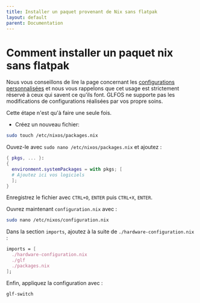 ```yaml
---
title: Installer un paquet provenant de Nix sans flatpak
layout: default
parent: Documentation
---
```


# Comment installer un paquet nix sans flatpak 

Nous vous conseillons de lire la page concernant les [configurations personnalisées](./customconfiguration.html) et nous vous rappelons que cet usage est strictement réservé à ceux qui savent ce qu'ils font.
GLFOS ne supporte pas les modifications de configurations réalisées par vos propre soins.

Cette étape n'est qu'à faire une seule fois. 

- Créez un nouveau fichier:

```bash
sudo touch /etc/nixos/packages.nix
```

Ouvez-le avec `sudo nano /etc/nixos/packages.nix` et ajoutez : 

```nix
{ pkgs, ... }:
{
  environment.systemPackages = with pkgs; [
  # Ajoutez ici vos logiciels 
  ];
}
```

Enregistrez le fichier avec `CTRL+O`, `ENTER` puis `CTRL+X`, `ENTER`.

Ouvrez maintenant `configuration.nix` avec : 

```bash
sudo nano /etc/nixos/configuration.nix
```

Dans la section `imports`, ajoutez à la suite de `./hardware-configuration.nix` : 

```nix
imports = [
  ./hardware-configuration.nix
  ./glf
  ./packages.nix
];
```

Enfin, appliquez la configuration avec : 

```bash
glf-switch
```
